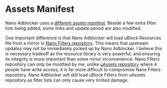 # Assets Manifest

Nano Adblocker uses a
[different assets manifest](https://github.com/NanoAdblocker/NanoCore2/blob/master/src/assets.json).
Beside a few extra filter lists being added, some links and update period are
also modified.

One important difference is that Nano Adblocker will load uBlock Resources file
from a mirror in
[Nano Filters repository](https://github.com/NanoAdblocker/NanoFilters).
This means that upstream updates may not be immediately picked up by Nano
Adblocker. I believe this is necessary tradeoff as the resource library is very
powerful, and ensuring its integrity is more important than some minor
inconvenience. Nano Filters repository can only be modified by me, unlike
[uAssets repository](https://github.com/uBlockOrigin/uAssets) where 4 people
have write access, it is far more difficult to compromise Nano Filters
repository. Nano Adblocker will still load uBlock Filters from uAssets
repository as filter lists can only cause very limited damage.
